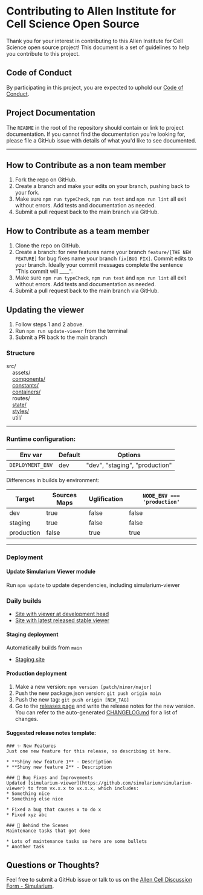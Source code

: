 # Contributing to Allen Institute for Cell Science Open Source

Thank you for your interest in contributing to this Allen Institute for Cell Science open source project! This document is
a set of guidelines to help you contribute to this project.

## Code of Conduct

By participating in this project, you are expected to uphold our [Code of
Conduct][code_of_conduct].

[code_of_conduct]: CODE_OF_CONDUCT.md

## Project Documentation

The `README` in the root of the repository should contain or link to
project documentation. If you cannot find the documentation you're
looking for, please file a GitHub issue with details of what
you'd like to see documented.

___

## How to Contribute as a non team member 

1. Fork the repo on GitHub.
2. Create a branch and make your edits on your branch, pushing back to your fork.
3. Make sure `npm run typeCheck`, `npm run test` and `npm run lint` all exit without errors. Add tests and documentation as needed.
4. Submit a pull request back to the main branch via GitHub.


## How to Contribute as a team member 

1. Clone the repo on GitHub.
2. Create a branch: for new features name your branch `feature/[THE NEW FEATURE]` for bug fixes name your branch `fix[BUG FIX]`. Commit edits to your branch. Ideally your commit messages complete the sentence "This commit will ____". 
3. Make sure `npm run typeCheck`, `npm run test` and `npm run lint` all exit without errors. Add tests and documentation as needed.
4. Submit a pull request back to the main branch via GitHub.

## Updating the viewer
1. Follow steps 1 and 2 above. 
2. Run `npm run update-viewer` from the terminal 
3. Submit a PR back to the main branch 

### Structure
src/<br/>
&nbsp;&nbsp;&nbsp;&nbsp;assets/<br/>
&nbsp;&nbsp;&nbsp;&nbsp;[components/](src/components/README.md)<br/>
&nbsp;&nbsp;&nbsp;&nbsp;[constants/](src/constants/README.md)<br/>
&nbsp;&nbsp;&nbsp;&nbsp;[containers/](src/containers/README.md)<br/>
&nbsp;&nbsp;&nbsp;&nbsp;routes/<br/>
&nbsp;&nbsp;&nbsp;&nbsp;[state/](src/state/README.md)<br/>
&nbsp;&nbsp;&nbsp;&nbsp;[styles/](src/styles/README.md)<br/>
&nbsp;&nbsp;&nbsp;&nbsp;util/<br/>
___


### Runtime configuration:

| Env var | Default | Options |
| ------- |-------- |---------|
|`DEPLOYMENT_ENV`    | dev     | "dev", "staging", "production" |


Differences in builds by environment:

| Target | Sources Maps | Uglification | `NODE_ENV === 'production'` |
| ------ | ------------ | ------------ |  ------------------------- |
| dev    | true         | false |  false                     |
| staging| true         | false |  false                      |
| production| false      | true |  true                      |
___


### Deployment

#### Update Simularium Viewer module
Run `npm update` to update dependencies, including simularium-viewer

### Daily builds
- [Site with viewer at development head](https://simularium.github.io/simularium-website/dev)
- [Site with latest released stable viewer](https://simularium.github.io/simularium-website/stable)

#### Staging deployment
Automatically builds from `main`
- [Staging site](https://staging.simularium.allencell.org/)

#### Production deployment
1. Make a new version: `npm version [patch/minor/major]`
2. Push the new package.json version: `git push origin main`
3. Push the new tag: `git push origin [NEW_TAG]`
4. Go to the [releases page](https://github.com/simularium/simularium-website/releases) and write the release notes for the new version. You can refer to the auto-generated [CHANGELOG.md][changelog] for a list of changes.

[changelog]: CHANGELOG.md

#### Suggested release notes template:

    ### ✨ New Features
    Just one new feature for this release, so describing it here.

    * **Shiny new feature 1** - Description
    * **Shiny new feature 2** - Description

    ### 🐛 Bug Fixes and Improvements
    Updated [simularium-viewer](https://github.com/simularium/simularium-viewer) to from vx.x.x to vx.x.x, which includes:
    * Something nice
    * Something else nice

    * Fixed a bug that causes x to do x
    * Fixed xyz abc

    ### 🔧 Behind the Scenes
    Maintenance tasks that got done
    
    * Lots of maintenance tasks so here are some bullets
    * Another task

## Questions or Thoughts?

Feel free to submit a GitHub issue or talk to us on the [Allen Cell Discussion Form - Simularium][community].

[community]: https://forum.allencell.org/c/software-code/simularium/
